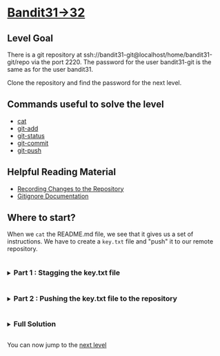 # [Bandit31->32](https://overthewire.org/wargames/bandit/bandit32.html)

## Level Goal

There is a git repository at ssh://bandit31-git@localhost/home/bandit31-git/repo via the port 2220. 
The password for the user bandit31-git is the same as for the user bandit31.

Clone the repository and find the password for the next level.

## Commands useful to solve the level

- [cat](https://www.gnu.org/software/coreutils/manual/coreutils.html#cat-invocation)
- [git-add](https://www.git-scm.com/docs/git-add)
- [git-status](https://git-scm.com/docs/git-status)
- [git-commit](https://git-scm.com/docs/git-commit)
- [git-push](https://git-scm.com/docs/git-push)

## Helpful Reading Material

- [Recording Changes to the Repository](https://git-scm.com/book/en/v2/Git-Basics-Recording-Changes-to-the-Repository)
- [Gitignore Documentation](https://git-scm.com/docs/gitignore)

## Where to start?

When we `cat` the README.md file, we see that it gives us a set of instructions. We have to create a `key.txt` file 
and "push" it to our remote repository.


<details>
<summary><h3 style="display:inline-block">Part 1 : Stagging the key.txt file</h3></summary>

We need to create a file called `key.txt` with the contents 'May I come in?'. The real challenge 
here will be to stage the `key.txt` file for commit.

<details>
<summary>Hint</summary>

Using the [git-add](https://www.git-scm.com/docs/git-add) man page and the 
[Gitignore Documentation](https://git-scm.com/docs/gitignore), can you figure out a way to stage the `key.txt` file?
</details>

<details>
<summary>Solution</summary>

When we run `git add key.txt`, we get the information that the `key.txt` file has been marked as ignored by git (you 
can `cat` the `.gitignore` file in order to understand why. Thus running the following command :
```bash
git add -f key.txt
```
This allows us to tell git to add the key.txt file even if git has been told to ignore it.
</details>
</details>


<details>
<summary><h3 style="display:inline-block">Part 2 : Pushing the key.txt file to the repository</h3></summary>

Now that we've added the key.txt file to the stagging area, we need to push the file to the repository to validate the challenge.
<details>
<summary>Hint</summary>

Using the [git-commit](https://git-scm.com/docs/git-commit) and the [git-push](https://git-scm.com/docs/git-push) man pages, 
can you figure out how to push the file to the repository?
</details>

<details>
<summary>Solution</summary>

Each commit must have a, preferably explicit, commit message. Then after taking our snapshot of the state of the repository, we 
can then push our set of snapshots to the remote repository. We can use the `-m` option of `git commit` to specify the 
message on the command line.

Here are our two commands :
```bash
git commit -m "explicit commit message"
git push
```
As we followed all the instructions, we get the password for the next level in the response.
</details>
</details>

<details>
<summary><h3 style="display:inline-block">Full Solution</h3></summary>

1. `echo "May I come in?" > key.txt` to create the `key.txt` file.
2. `git add -f key.txt` to forcefully add the `key.txt` file to the stagging area.
3. `git commit -m "explicit message"` to commit the changes
4. `git push` to push our changes to the remote repository
</details>

You can now jump to the [next level](/bandit/bandit32.md)
